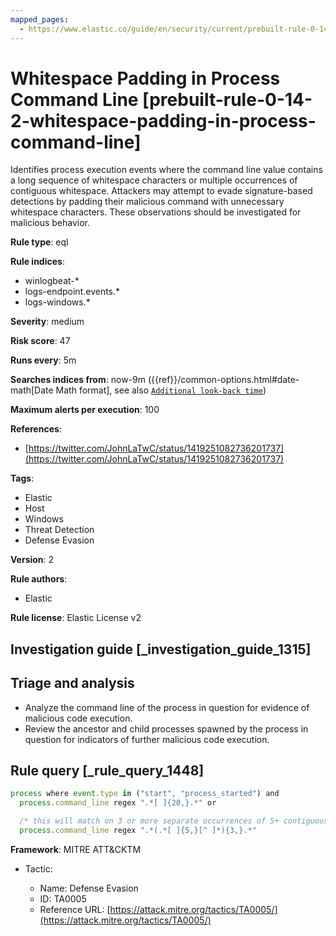 ```yaml
---
mapped_pages:
  - https://www.elastic.co/guide/en/security/current/prebuilt-rule-0-14-2-whitespace-padding-in-process-command-line.html
---
```


# Whitespace Padding in Process Command Line [prebuilt-rule-0-14-2-whitespace-padding-in-process-command-line]

Identifies process execution events where the command line value contains a long sequence of whitespace characters or multiple occurrences of contiguous whitespace. Attackers may attempt to evade signature-based detections by padding their malicious command with unnecessary whitespace characters. These observations should be investigated for malicious behavior.

**Rule type**: eql

**Rule indices**:

* winlogbeat-*
* logs-endpoint.events.*
* logs-windows.*

**Severity**: medium

**Risk score**: 47

**Runs every**: 5m

**Searches indices from**: now-9m ({{ref}}/common-options.html#date-math[Date Math format], see also [`Additional look-back time`](docs-content://solutions/security/detect-and-alert/create-detection-rule.md#rule-schedule))

**Maximum alerts per execution**: 100

**References**:

* [https://twitter.com/JohnLaTwC/status/1419251082736201737](https://twitter.com/JohnLaTwC/status/1419251082736201737)

**Tags**:

* Elastic
* Host
* Windows
* Threat Detection
* Defense Evasion

**Version**: 2

**Rule authors**:

* Elastic

**Rule license**: Elastic License v2

## Investigation guide [_investigation_guide_1315]

## Triage and analysis

- Analyze the command line of the process in question for evidence of malicious code execution.
- Review the ancestor and child processes spawned by the process in question for indicators of further malicious code execution.

## Rule query [_rule_query_1448]

```js
process where event.type in ("start", "process_started") and
  process.command_line regex ".*[ ]{20,}.*" or

  /* this will match on 3 or more separate occurrences of 5+ contiguous whitespace characters */
  process.command_line regex ".*(.*[ ]{5,}[^ ]*){3,}.*"
```

**Framework**: MITRE ATT&CKTM

* Tactic:

    * Name: Defense Evasion
    * ID: TA0005
    * Reference URL: [https://attack.mitre.org/tactics/TA0005/](https://attack.mitre.org/tactics/TA0005/)



